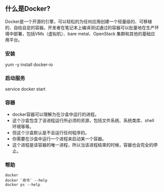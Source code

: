 ## 什么是Docker?
Docker是一个开源的引擎，可以轻松的为任何应用创建一个轻量级的、可移植的、自给自足的容器。开发者在笔记本上编译测试通过的容器可以批量地在生产环境中部署，包括VMs（虚拟机）、bare metal、OpenStack 集群和其他的基础应用平台。 

### 安装
yum -y install docker-io

### 启动服务
service docker start


### 容器
- docker容器可以理解为在沙盒中运行的进程。
- 这个沙盒包含了该进程运行所必须的资源，包括文件系统、系统类库、shell 环境等等。
- 但这个沙盒默认是不会运行任何程序的。
- 你需要在沙盒中运行一个进程来启动某一个容器。
- 这个进程是该容器的唯一进程，所以当该进程结束的时候，容器也会完全的停止。

### 帮助
    docker
    docker `命令` --help
    docker ps --help
    